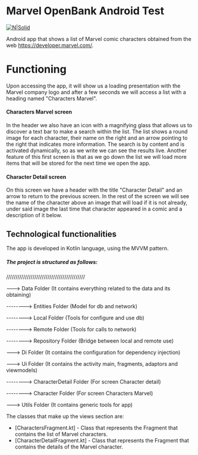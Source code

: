 # Marvel OpenBank Android Test

[![N|Solid](https://upload.wikimedia.org/wikipedia/commons/thumb/0/04/MarvelLogo.svg/800px-MarvelLogo.svg.png)](https://developer.marvel.com/)

Android app that shows a list of Marvel comic characters obtained from the web https://developer.marvel.com/.

# Functioning

Upon accessing the app, it will show us a loading presentation with the Marvel company logo and after a few seconds we will access a list with a heading named "Characters Marvel".

#### Characters Marvel screen

In the header we also have an icon with a magnifying glass that allows us to discover a text bar to make a search within the list.
The list shows a round image for each character, their name on the right and an arrow pointing to the right that indicates more information.
The search is by content and is activated dynamically, so as we write we can see the results live.
Another feature of this first screen is that as we go down the list we will load more items that will be stored for the next time we open the app.

#### Character Detail screen

On this screen we have a header with the title "Character Detail" and an arrow to return to the previous screen. In the rest of the screen we will see the name of the character above an image that will load if it is not already, under said image the last time that character appeared in a comic and a description of it below.

## Technological functionalities

The app is developed in Kotlin language, using the MVVM pattern.

##### The project is structured as follows:
//////////////////////////////////////////

---> Data Folder (It contains everything related to the data and its obtaining)

--------> Entities Folder (Model for db and network)

--------> Local Folder (Tools for configure and use db)

--------> Remote Folder (Tools for calls to network)

--------> Repository Folder (Bridge between local and remote use)

---> Di Folder (It contains the configuration for dependency injection)

---> Ui Folder (It contains the activity main, fragments, adaptors and viewmodels)

--------> CharacterDetail Folder (For screen Character detail)

--------> Character Folder (For screen Characters Marvel)

---> Utils Folder (It contains generic tools for app)


The classes that make up the views section are:

* [CharactersFragment.kt] - Class that represents the Fragment that contains the list of Marvel characters.
* [CharacterDetailFragment.kt] - Class that represents the Fragment that contains the details of the Marvel character.


